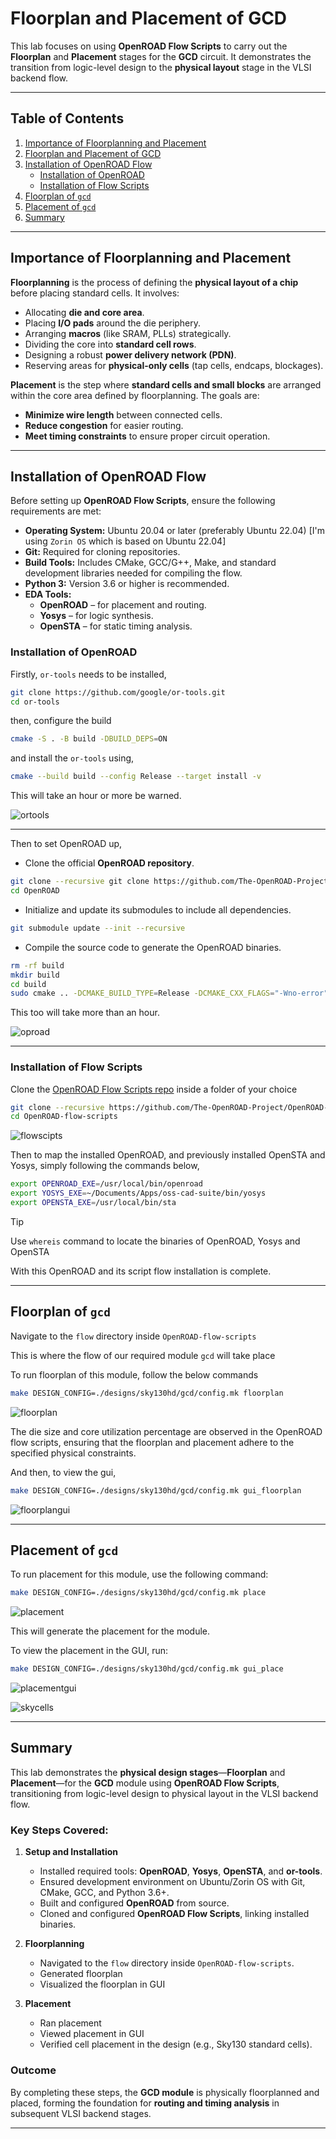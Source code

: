 # Floorplan and Placement of GCD 

This lab focuses on using **OpenROAD Flow Scripts** to carry out the **Floorplan** and **Placement** stages for the **GCD** circuit. It demonstrates the transition from logic-level design to the **physical layout** stage in the VLSI backend flow.

---

## Table of Contents

1. [Importance of Floorplanning and Placement](#importance-of-floorplanning-and-placement)
2. [Floorplan and Placement of GCD](#floorplan-and-placement-of-gcd)
3. [Installation of OpenROAD Flow](#installation-of-openroad-flow)
   - [Installation of OpenROAD](#installation-of-openroad)
   - [Installation of Flow Scripts](#installation-of-flow-scripts)
4. [Floorplan of `gcd`](#floorplan-of-gcd)
5. [Placement of `gcd`](#placement-of-gcd)
6. [Summary](#summary-floorplan-and-placement-of-gcd-using-openroad-flow-scripts)

---

## Importance of Floorplanning and Placement

**Floorplanning** is the process of defining the **physical layout of a chip** before placing standard cells. It involves:  

- Allocating **die and core area**.  
- Placing **I/O pads** around the die periphery.  
- Arranging **macros** (like SRAM, PLLs) strategically.  
- Dividing the core into **standard cell rows**.  
- Designing a robust **power delivery network (PDN)**.  
- Reserving areas for **physical-only cells** (tap cells, endcaps, blockages).  

**Placement** is the step where **standard cells and small blocks** are arranged within the core area defined by floorplanning. The goals are:  

- **Minimize wire length** between connected cells.  
- **Reduce congestion** for easier routing.  
- **Meet timing constraints** to ensure proper circuit operation.  

---

## Installation of OpenROAD Flow

Before setting up **OpenROAD Flow Scripts**, ensure the following requirements are met:

- **Operating System:** Ubuntu 20.04 or later (preferably Ubuntu 22.04) [I'm using `Zorin OS` which is based on Ubuntu 22.04]
- **Git:** Required for cloning repositories.
- **Build Tools:** Includes CMake, GCC/G++, Make, and standard development libraries needed for compiling the flow.
- **Python 3:** Version 3.6 or higher is recommended.
- **EDA Tools:**
  - **OpenROAD** – for placement and routing.
  - **Yosys** – for logic synthesis.
  - **OpenSTA** – for static timing analysis.


### Installation of OpenROAD

Firstly, `or-tools` needs to be installed,

```bash
git clone https://github.com/google/or-tools.git
cd or-tools
```

then, configure the build

```bash
cmake -S . -B build -DBUILD_DEPS=ON
```

and install the `or-tools` using,

```bash
cmake --build build --config Release --target install -v
```

This will take an hour or more be warned.

![ortools](Images/ortools.png)

---

Then to set OpenROAD up,

- Clone the official **OpenROAD repository**.

```bash
git clone --recursive git clone https://github.com/The-OpenROAD-Project/OpenROAD.git
cd OpenROAD
```

- Initialize and update its submodules to include all dependencies.

```bash
git submodule update --init --recursive
```

- Compile the source code to generate the OpenROAD binaries.

```bash
rm -rf build
mkdir build
cd build
sudo cmake .. -DCMAKE_BUILD_TYPE=Release -DCMAKE_CXX_FLAGS="-Wno-error" -DCMAKE_PREFIX_PATH="/usr/local" -DCMAKE_CXX_COMPILER=/usr/bin/g++-9
```

This too will take more than an hour.

![oproad](Images/oproad.png)

---

### Installation of Flow Scripts

Clone the [OpenROAD Flow Scripts repo](https://github.com/The-OpenROAD-Project/OpenROAD-flow-scripts) inside a folder of your choice

```bash 
git clone --recursive https://github.com/The-OpenROAD-Project/OpenROAD-flow-scripts
cd OpenROAD-flow-scripts
```
![flowscipts](Images/flowscripts.png)

Then to map the installed OpenROAD, and previously installed OpenSTA and Yosys, simply following the commands below,

```bash
export OPENROAD_EXE=/usr/local/bin/openroad
export YOSYS_EXE=~/Documents/Apps/oss-cad-suite/bin/yosys
export OPENSTA_EXE=/usr/local/bin/sta
```

> [!Tip]
> Use `whereis` command to locate the binaries of OpenROAD, Yosys and OpenSTA


With this OpenROAD and its script flow installation is complete.

---

## Floorplan of `gcd` 

Navigate to the `flow` directory inside `OpenROAD-flow-scripts` 

This is where the flow of our required module `gcd` will take place 

To run floorplan of this module, follow the below commands 

```bash
make DESIGN_CONFIG=./designs/sky130hd/gcd/config.mk floorplan
```

![floorplan](Images/floorplan.png)

The die size and core utilization percentage are observed in the OpenROAD flow scripts, ensuring that the floorplan and placement adhere to the specified physical constraints.

And then, to view the gui,

```bash
make DESIGN_CONFIG=./designs/sky130hd/gcd/config.mk gui_floorplan
```

![floorplangui](Images/floorplangui.png)

---

## Placement of `gcd`

To run placement for this module, use the following command:  

```bash
make DESIGN_CONFIG=./designs/sky130hd/gcd/config.mk place
```  

![placement](Images/placement.png)

This will generate the placement for the module.  

To view the placement in the GUI, run:  

```bash
make DESIGN_CONFIG=./designs/sky130hd/gcd/config.mk gui_place
```

![placementgui](Images/placementgui.png)

![skycells](Images/skycells.png)

---

## Summary

This lab demonstrates the **physical design stages**—**Floorplan** and **Placement**—for the **GCD** module using **OpenROAD Flow Scripts**, transitioning from logic-level design to physical layout in the VLSI backend flow.

### Key Steps Covered:

1. **Setup and Installation**
   - Installed required tools: **OpenROAD**, **Yosys**, **OpenSTA**, and **or-tools**.
   - Ensured development environment on Ubuntu/Zorin OS with Git, CMake, GCC, and Python 3.6+.
   - Built and configured **OpenROAD** from source.
   - Cloned and configured **OpenROAD Flow Scripts**, linking installed binaries.

2. **Floorplanning**
   - Navigated to the `flow` directory inside `OpenROAD-flow-scripts`.
   - Generated floorplan 
   - Visualized the floorplan in GUI 

3. **Placement**
   - Ran placement 
   - Viewed placement in GUI 
   - Verified cell placement in the design (e.g., Sky130 standard cells).

### Outcome

By completing these steps, the **GCD module** is physically floorplanned and placed, forming the foundation for **routing and timing analysis** in subsequent VLSI backend stages.

---